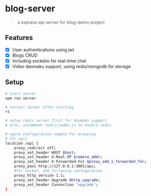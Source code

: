 # blog-server

> a express api server for blog-demo project

## Features
- [x] User authentications using jwt
- [x] Blogs CRUD
- [x] Including socketio for real-time chat
- [x] Video danmaku support, using redis/mongodb for storage

## Setup

```bash
# start server
npm run server

# restart server after starting
rs

# setup redis server first for danmaku support 
# also, uncomment redis/index.js to enable redis

# nginx configuration sample for proxying
# for apis
location /api {
    proxy_redirect off;
    proxy_set_header HOST $host;
    proxy_set_header X-Real-IP $remote_addr;
    proxy_set_header X-Forwarded-For $proxy_add_x_forwarded_for;
    proxy_pass http://127.0.0.1:3001/api;
    #for socket, add following configuration
    proxy_http_version 1.1;
	proxy_set_header Upgrade $http_upgrade;
	proxy_set_header Connection "upgrade";
}

```